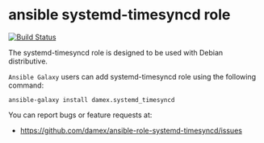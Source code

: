 # ansible systemd-timesyncd role

[![Build Status](https://travis-ci.org/damex/ansible-role-systemd-timesyncd.svg?branch=master)](https://travis-ci.org/damex/ansible-role-systemd-timesyncd)

The systemd-timesyncd role is designed to be used with Debian distributive.

`Ansible Galaxy` users can add systemd-timesyncd role using the following command:

`ansible-galaxy install damex.systemd_timesyncd`

You can report bugs or feature requests at:

* https://github.com/damex/ansible-role-systemd-timesyncd/issues
